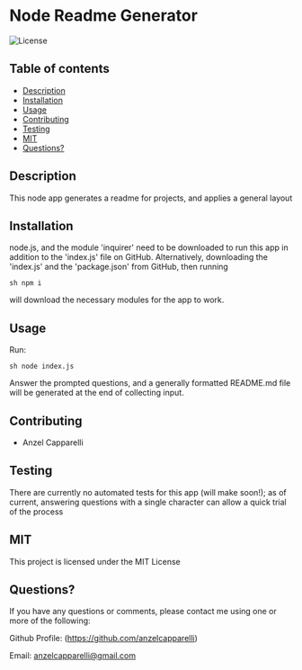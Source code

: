 # Node Readme Generator

![License](https://img.shields.io/badge/License-MIT-informational)

## Table of contents


- [Description](#Descriptionn)
- [Installation](#Installation)
- [Usage](#Usage)
- [Contributing](#Contributing)
- [Testing](#Testing)
- [MIT](#MIT)
- [Questions?](#Questions?)

## Description

This node app generates a readme for projects, and applies a general layout

## Installation

node.js, and the module 'inquirer' need to be downloaded to run this app in addition to the 'index.js' file on GitHub. Alternatively, downloading the 'index.js' and the 'package.json' from GitHub, then running

`sh npm i `

will download the necessary modules for the app to work.

## Usage

Run:

`sh node index.js `

Answer the prompted questions, and a generally formatted README.md file will be generated at the end of collecting input.

## Contributing

- Anzel Capparelli

## Testing

There are currently no automated tests for this app (will make soon!); as of current, answering questions with a single character can allow a quick trial of the process

## MIT

This project is licensed under the MIT License

## Questions?

If you have any questions or comments, please contact me using one or more of the following:

Github Profile: (https://github.com/anzelcapparelli)

Email: anzelcapparelli@gmail.com

